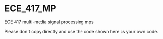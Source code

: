 # ECE_417_MP
ECE 417 multi-media signal processing mps

Please don't copy directly and use the code shown here as your own code.
